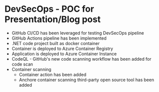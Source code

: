 # DevSecOps - POC for Presentation/Blog post

- GitHub CI/CD has been leveraged for testing DevSecOps pipeline
- GitHub Actions pipeline has been implemented
- .NET code project built as docker container
- Container is deployed to Azure Container Registry
- Application is deployed to Azure Container Instance
- CodeQL - GitHub's new code scanning workflow has been added for code scan
- Container scanning
  - Container action has been added
  - Anchore container scanning third-party open source tool has been added